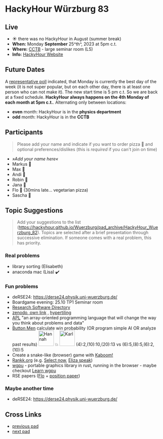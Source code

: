 # HackyHour Würzburg 83

## Live
 - :sunny: there was no HackyHour in August (summer break)
 - **When:** Monday **September** 25^th^, 2023 at 5pm c.t.
 - **Where:** <!-- Physics Department - Seminar Room SE2 in [building P1](https://wueaddress.uni-wuerzburg.de/search/map/3612).--> [CCTB](https://www.google.de/maps/place/Zentrum+f%C3%BCr+Computergest%C3%BCtzte+und+Theoretische+Biologie+(CCTB),+Universit%C3%A4t+W%C3%BCrzburg/@49.7850748,9.9720102,18z/data=!3m1!4b1!4m5!3m4!1s0x47a28fc802e5e800:0x6b62d2cbd2e6f094!8m2!3d49.7849749!4d9.9729537) - large seminar room (L5)
 - **Info:** [HackyHour Website](http://hackyhour.github.io/Wuerzburg/)

## Future Dates

A [representative poll](https://raw.githubusercontent.com/HackyHour/Wuerzburg/gh-pages/images/polls/2023_07.png) indicated, that Monday is currently the best day of the week (it is not super popular, but on each other day, there is at least one person who can not make it). The new start time is 5 pm c.t.
So we are back at a fixed schedule. **HackyHour always happens on the 4th Monday of each month at 5pm c.t.**. Alternating only between locations:
- **even** month: HackyHour is in the **physics department**
- **odd** month: HackyHour is in the **CCTB**


## Participants
> Please add your name and indicate if you want to order pizza :pizza: and optional preferences/dislikes (this is *required* if you can't join on time)
 - *»Add your name here«*
 - Markus :pizza:
 - Max :pizza: 
 - Andi :pizza:
 - Robin :pizza:
 - Jana :pizza:
 - Flo :pizza: (30mins late... vegetarian pizza)
 - Sascha :pizza:
 
## Topic Suggestions
> Add your suggestions to the list (https://hackyhour.github.io/Wuerzburg/pad_archive/HackyHour_Wuerzburg_82). Topics are selected after a brief presentation through successive elimination. If someone comes with a real problem, this has priority.

### Real problems
- library sorting (Elisabeth)
- anaconda mac (Lisa) :heavy_check_mark: 

### Fun problems

 - deRSE24: https://derse24.physik.uni-wuerzburg.de/ 
 - Boardgame evening: 25.10 TP1 Seminar room
 - [Research Software Directory](https://research-software-directory.org/software?&search=hypertiling)
 - [zenodo, own link](https://www.florian-goth.de/node/18) , [hypertiling](https://git.physik.uni-wuerzburg.de/hypertiling/hypertiling/-/blob/master/.gitlab-ci.yml?ref_type=heads)
 - [APL](https://tryapl.org) "an array-oriented programming language that will change the way you think about problems and data"
 - [Button Men](https://boardgamegeek.com/boardgame/17/button-men) calculate win probability (OR program simple AI OR analyze past results)
<img alt="Hannah" src="https://github.com/buttonmen-dev/buttonmen/blob/master/src/ui/images/button/hannah.png?raw=true" width="50px"/> :boom:  <img alt="Karl" src="https://github.com/buttonmen-dev/buttonmen/blob/master/src/ui/images/button/karl.png?raw=true" width="50px"/>
(4):2,(10):10,(20):13 vs (6):5,(8):5,(6):2,(10):5
 - Create a snake-like (browser) game with [Kaboom!](https://kaboomjs.com/)
 - [Rankk.org](https://www.rankk.org) (e.g. [Select now](https://www.rankk.org/challenges/select-now.py), [Eliza speak](https://www.rankk.org/challenges/eliza-speak.py))
 - [wgpu](https://wgpu.rs/) - portable graphics library in rust, running in the browser - maybe checkout [Learn wgpu](https://sotrh.github.io/learn-wgpu/)
 - RSE papers ([Flo](https://github.com/CaptainSifff/paper_teaching-learning-RSE) + [position paper](https://docs.google.com/document/d/1GEuzYjvXZ-kzq7tkKBsbZi_LH5XHjdCZ4u95VwjzwF8))
 
### Maybe another time
- deRSE24: https://derse24.physik.uni-wuerzburg.de/

## Cross Links
 - [previous pad](https://hackyhour.github.io/Wuerzburg/pad_archive/HackyHour_Wuerzburg_82)
 - [next pad](https://hackyhour.github.io/Wuerzburg/pad_archive/HackyHour_Wuerzburg_84)
